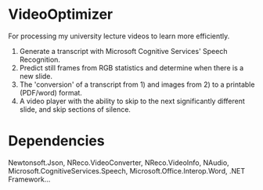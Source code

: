 # VideoOptimizer
For processing my university lecture videos to learn more efficiently.  
1. Generate a transcript with Microsoft Cognitive Services' Speech Recognition.  
2. Predict still frames from RGB statistics and determine when there is a new slide.  
3. The 'conversion' of a transcript from 1) and images from 2) to a printable (PDF/word) format.  
4. A video player with the ability to skip to the next significantly different slide, and skip sections of silence.  
# Dependencies
Newtonsoft.Json, NReco.VideoConverter, NReco.VideoInfo, NAudio, Microsoft.CognitiveServices.Speech, Microsoft.Office.Interop.Word, .NET Framework...
